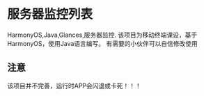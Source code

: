 # 服务器监控列表
HarmonyOS,Java,Glances,服务器监控.
该项目为移动终端课设，基于HarmonyOS，使用Java语言编写。
有需要的小伙伴可以自信修改使用
## 注意
该项目并不完善，运行时APP会闪退或卡死！！！
